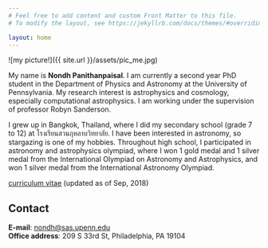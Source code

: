 ```yaml
---
# Feel free to add content and custom Front Matter to this file.
# To modify the layout, see https://jekyllrb.com/docs/themes/#overriding-theme-defaults

layout: home
---
```


![my picture!]({{ site.url }}/assets/pic_me.jpg)

My name is **Nondh Panithanpaisal**. I am currently a second year PhD student in the Department of Physics and Astronomy at the University of Pennsylvania. My research interest is astrophysics and cosmology, especially computational astrophysics. I am working under the supervision of professor Robyn Sanderson.    

I grew up in Bangkok, Thailand, where I did my secondary school (grade 7 to 12) at โรงเรียนสวนกุหลาบวิทยาลัย. I have been interested in astronomy, so stargazing is one of my hobbies. Throughout high school, I participated in astronomy and astrophysics olympiad, where I won 1 gold medal and 1 silver medal from the International Olympiad on Astronomy and Astrophysics, and won 1 silver medal from the International Astronomy Olympiad.  

[curriculum vitae](https://www.dropbox.com/s/d958eahmh6yy5qa/cv.pdf?dl=0) (updated as of Sep, 2018)     


## Contact
**E-mail**: <nondh@sas.upenn.edu>  
**Office address**: 209 S 33rd St, Philadelphia, PA 19104

